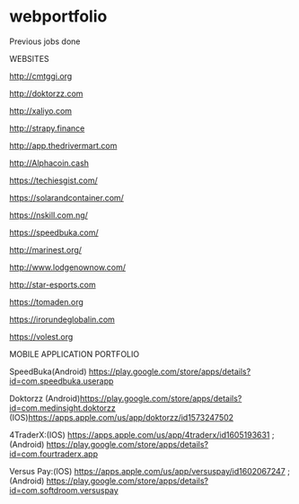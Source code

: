 # webportfolio
Previous jobs done


WEBSITES

http://cmtggi.org

http://doktorzz.com

http://xaliyo.com

http://strapy.finance

http://app.thedrivermart.com

http://Alphacoin.cash

https://techiesgist.com/

https://solarandcontainer.com/

https://nskill.com.ng/

https://speedbuka.com/

http://marinest.org/

http://www.lodgenownow.com/

http://star-esports.com

https://tomaden.org

https://irorundeglobalin.com

https://volest.org



MOBILE APPLICATION PORTFOLIO

SpeedBuka(Android)
https://play.google.com/store/apps/details?id=com.speedbuka.userapp

Doktorzz
(Android)https://play.google.com/store/apps/details?id=com.medinsight.doktorzz
(IOS)https://apps.apple.com/us/app/doktorzz/id1573247502

4TraderX:(IOS) https://apps.apple.com/us/app/4traderx/id1605193631 ; (Android) https://play.google.com/store/apps/details?id=com.fourtraderx.app


Versus Pay:(IOS) https://apps.apple.com/us/app/versuspay/id1602067247 ; (Android) https://play.google.com/store/apps/details?id=com.softdroom.versuspay
